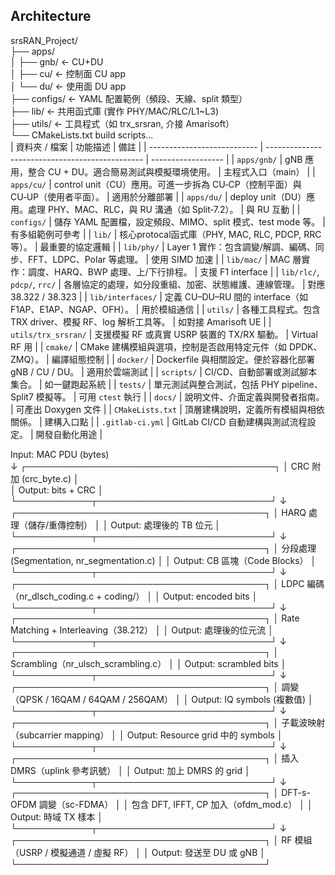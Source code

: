 ## Architecture
srsRAN_Project/<br>
├── apps/ <br>
│   ├── gnb/       ← CU+DU  <br>
│   ├── cu/        ← 控制面 CU app   <br>
│   └── du/        ← 使用面 DU app   <br>
├── configs/       ← YAML 配置範例（頻段、天線、split 類型）<br>
├── lib/           ← 共用函式庫 (實作 PHY/MAC/RLC/L1~L3) <br>
├── utils/         ← 工具程式（如 trx_srsran, 介接 Amarisoft）<br>
└── CMakeLists.txt build scripts...<br>
| 資料夾 / 檔案                    | 功能描述                                            | 備註                 |
| --------------------------- | ----------------------------------------------- | ------------------ |
| `apps/gnb/`                 | gNB 應用，整合 CU + DU。適合簡易測試與模擬環境使用。            | 主程式入口（main）     |
| `apps/cu/`                  | control unit（CU）應用。可進一步拆為 CU‑CP（控制平面）與 CU‑UP（使用者平面）。     | 適用於分離部署            |
| `apps/du/`                  | deploy unit（DU）應用。處理 PHY、MAC、RLC，與 RU 溝通（如 Split‑7.2）。  | 與 RU 互動            |
| `configs/`                  | 儲存 YAML 配置檔，設定頻段、MIMO、split 模式、test mode 等。     | 有多組範例可參考           |
| `lib/`                      | 核心protocal函式庫（PHY, MAC, RLC, PDCP, RRC 等）。           | 最重要的協定邏輯           |
| `lib/phy/`                  | Layer 1 實作：包含調變/解調、編碼、同步、FFT、LDPC、Polar 等處理。    | 使用 SIMD 加速         |
| `lib/mac/`                  | MAC 層實作：調度、HARQ、BWP 處理、上/下行排程。                  | 支援 F1 interface    |
| `lib/rlc/`, `pdcp/`, `rrc/` | 各層協定的處理，如分段重組、加密、狀態維護、連線管理。                     | 對應 38.322 / 38.323 |
| `lib/interfaces/`           | 定義 CU–DU–RU 間的 interface（如 F1AP、E1AP、NGAP、OFH）。 | 用於模組通信             |
| `utils/`                    | 各種工具程式。包含 TRX driver、模擬 RF、log 解析工具等。           | 如對接 Amarisoft UE   |
| `utils/trx_srsran/`         | 支援模擬 RF 或真實 USRP 裝置的 TX/RX 驅動。                  | Virtual RF 用       |
| `cmake/`                    | CMake 建構模組與選項，控制是否啟用特定元件（如 DPDK、ZMQ）。           | 編譯組態控制             |
| `docker/`                   | Dockerfile 與相關設定。便於容器化部署 gNB / CU / DU。         | 適用於雲端測試            |
| `scripts/`                  | CI/CD、自動部署或測試腳本集合。                              | 如一鍵跑起系統            |
| `tests/`                    | 單元測試與整合測試，包括 PHY pipeline、Split7 模擬等。           | 可用 `ctest` 執行      |
| `docs/`                     | 說明文件、介面定義與開發者指南。                                | 可產出 Doxygen 文件     |
| `CMakeLists.txt`            | 頂層建構說明，定義所有模組與相依關係。                             | 建構入口點              |
| `.gitlab-ci.yml`            | GitLab CI/CD 自動建構與測試流程設定。                       | 開發自動化用途            |

Input: MAC PDU (bytes)                                      
        ↓
┌────────────────────────────────────────┐
│ CRC 附加 (crc_byte.c)                    │    
│ Output: bits + CRC                      │
└────────────┬────────────────────────────┘
             ↓
┌────────────────────────────────────────┐
│ HARQ 處理（儲存/重傳控制）               │
│ Output: 處理後的 TB 位元                 │
└────────────┬────────────────────────────┘
             ↓
┌────────────────────────────────────────┐
│ 分段處理 (Segmentation, nr_segmentation.c) │
│ Output: CB 區塊（Code Blocks）           │
└────────────┬────────────────────────────┘
             ↓
┌────────────────────────────────────────┐
│ LDPC 編碼（nr_dlsch_coding.c + coding/） │
│ Output: encoded bits                   │
└────────────┬────────────────────────────┘
             ↓
┌────────────────────────────────────────┐
│ Rate Matching + Interleaving（38.212） │
│ Output: 處理後的位元流                  │
└────────────┬────────────────────────────┘
             ↓
┌────────────────────────────────────────┐
│ Scrambling（nr_ulsch_scrambling.c）     │
│ Output: scrambled bits                 │
└────────────┬────────────────────────────┘
             ↓
┌────────────────────────────────────────┐
│ 調變（QPSK / 16QAM / 64QAM / 256QAM）    │
│ Output: IQ symbols (複數值)              │
└────────────┬────────────────────────────┘
             ↓
┌────────────────────────────────────────┐
│ 子載波映射（subcarrier mapping）         │
│ Output: Resource grid 中的 symbols     │
└────────────┬────────────────────────────┘
             ↓
┌────────────────────────────────────────┐
│ 插入 DMRS（uplink 參考訊號）             │
│ Output: 加上 DMRS 的 grid               │
└────────────┬────────────────────────────┘
             ↓
┌────────────────────────────────────────┐
│ DFT-s-OFDM 調變（sc-FDMA）               │
│ 包含 DFT, IFFT, CP 加入（ofdm_mod.c）   │
│ Output: 時域 TX 樣本                    │
└────────────┬────────────────────────────┘
             ↓
┌────────────────────────────────────────┐
│ RF 模組（USRP / 模擬通道 / 虛擬 RF）     │
│ Output: 發送至 DU 或 gNB                │
└────────────────────────────────────────┘
